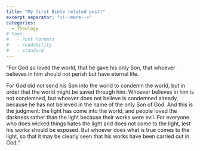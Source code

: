 ```yaml
---
title: "My first Bible related post!"
excerpt_separator: "<!--more-->"
categories:
  - Theology
# tags:
#   - Post Formats
#   - readability
#   - standard
---
```


“For God so loved the world, that he gave his only Son, that whoever believes
in him should not perish but have eternal life.

<!--more-->

For God did not send his Son into the world to condemn the world, but in
order that the world might be saved through him.  Whoever believes in
him is not condemned, but whoever does not believe is condemned already,
because he has not believed in the name of the only Son of God.  And
this is the judgment: the light has come into the world, and people loved the
darkness rather than the light because their works were evil. For
everyone who does wicked things hates the light and does not come to the
light, lest his works should be exposed. But whoever does what is true
comes to the light, so that it may be clearly seen that his works have been
carried out in God.”
